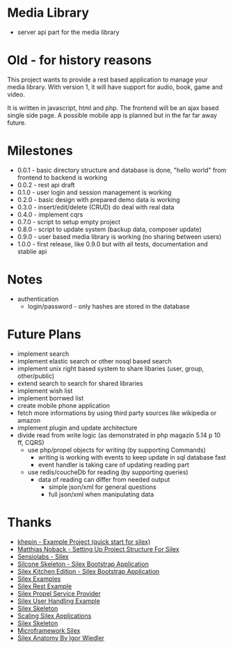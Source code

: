 # Media Library

* server api part for the media library

# Old - for history reasons

This project wants to provide a rest based application to manage your media library. With version 1, it will have support for audio, book, game and video.

It is written in javascript, html and php. The frontend will be an ajax based single side page. A possible mobile app is planned but in the far far away future.

# Milestones

* 0.0.1 -   basic directory structure and database is done, "hello world" from frontend to backend is working
* 0.0.2 -   rest api draft
* 0.1.0 -   user login and session management is working
* 0.2.0 -   basic design with prepared demo data is working
* 0.3.0 -   insert/edit/delete (CRUD) do deal with real data
* 0.4.0 -   implement cqrs
* 0.7.0 -   script to setup empty project
* 0.8.0 -   script to update system (backup data, composer update)
* 0.9.0 -   user based media library is working (no sharing between users)
* 1.0.0 -   first release, like 0.9.0 but with all tests, documentation and stablie api

# Notes

* authentication
    * login/password - only hashes are stored in the database

# Future Plans

* implement search
* implement elastic search or other nosql based search
* implement unix right based system to share libaries (user, group, other/public)
* extend search to search for shared libraries
* implement wish list
* implement borrwed list
* create mobile phone application
* fetch more informations by using third party sources like wikipedia or amazon
* implement plugin and update architecture
* divide read from write logic (as demonstrated in php magazin 5.14 p 10 ff, CQRS)
    * use php/propel objects for writing (by supporting Commands)
        * writing is working with events to keep update in sql database fast
        * event handler is taking care of updating reading part
    * use redis/coucheDb for reading (by supporting queries)
        * data of reading can differ from needed output
            * simple json/xml for general questions
            * full json/xml when manipulating data

# Thanks

* [khepin - Example Project (quick start for silex)](https://github.com/khepin/tsusbos/)
* [Matthias Noback - Setting Up Project Structure For Silex](http://php-and-symfony.matthiasnoback.nl/2012/01/silex-getting-your-project-structure-right/)
* [Sensiolabs - Silex](http://silex.sensiolabs.org/)
* [Silcone Skeleton - Silex Bootstrap Application](https://github.com/elfet/silicone-skeleton)
* [Silex Kitchen Edition - Silex Bootstrap Application](https://github.com/lyrixx/Silex-Kitchen-Edition/tree/master/src)
* [Silex Examples](https://github.com/igorw/silex-examples)
* [Silex Rest Example](https://github.com/vesparny/silex-simple-rest)
* [Silex Propel Service Provider](https://github.com/propelorm/PropelServiceProvider)
* [Silex User Handling Example](https://github.com/jmpantoja/silexhttps://github.com/silexphp/Silex-Skeleton-user)
* [Silex Skeleton](https://github.com/mablo/Silex-skeletion)
* [Scaling Silex Applications](http://gonzalo123.com/2013/02/11/scaling-silex-applications/)
* [Silex Skeleton](https://github.com/silexphp/Silex-Skeleton)
* [Microframework Silex](http://www.scandio.de/2012/01/microframework-silex/)
* [Silex Anatomy By Igor Wiedler](http://formations.only-cash.net/web/video/9VUoIruQNMg/Silex-Anatomy-by-Igor-Wiedler-at-the-PHP-Benelux-Conference-2013.html)
